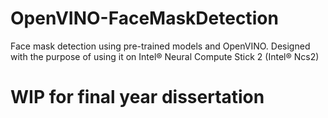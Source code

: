 # OpenVINO-FaceMaskDetection
Face mask detection using pre-trained models and OpenVINO. Designed with the purpose of using it on Intel® Neural Compute Stick 2 (Intel® Ncs2)

# WIP for final year dissertation
